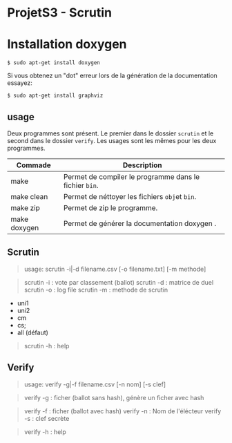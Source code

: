 # ProjetS3 - Scrutin
# Installation doxygen

`$ sudo apt-get install doxygen`

Si vous obtenez un "dot" erreur lors de la génération de la documentation essayez:

`$ sudo apt-get install graphviz`

## usage

Deux programmes sont présent. Le premier dans le dossier `scrutin` et le second dans le dossier `verify`.
Les usages sont les mêmes pour les deux programmes.

| Commade | Description |
| ------ | ------ |
| make | Permet de compiler le programme dans le fichier `bin`. |
| make clean| Permet de néttoyer les fichiers `obj`et `bin`. |
| make zip | Permet de zip le programme. |
| make doxygen | Permet de générer la documentation doxygen .|

## Scrutin
> usage: scrutin -i|-d filename.csv [-o filename.txt] [-m methode]

> scrutin -i : vote par classement (ballot)
> scrutin -d : matrice de duel
> scrutin -o : log file
> scrutin -m : methode de scrutin

* uni1
* uni2
* cm
* cs;
* all (défaut)
    
> scrutin -h : help

## Verify

> usage: verify -g|-f filename.csv [-n nom] [-s clef]

> verify -g : ficher (ballot sans hash), génère un ficher avec hash

> verify -f : ficher (ballot avec hash)
> verify -n : Nom de l'élécteur
> verify -s : clef secrète

> verify -h : help
